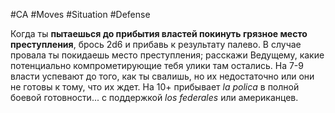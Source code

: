 #CA #Moves #Situation #Defense 

Когда ты **пытаешься до прибытия властей покинуть грязное место преступления**, брось 2d6 и прибавь к результату палево. В случае провала ты покидаешь место преступления; расскажи Ведущему, какие потенциально компрометирующие тебя улики там остались. На 7-9 власти успевают до того, как ты свалишь, но их недостаточно или они не готовы к тому, что их ждет. На 10+ прибывает *la polica* в полной боевой готовности... с поддержкой *los federales* или американцев.